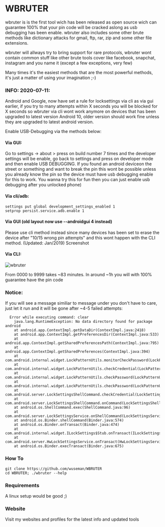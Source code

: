 # WBRUTER

wbruter is is the first tool wich has been released as open source wich can guarantee 100% that your pin code will be cracked aslong as usb debugging has been enable. wbruter also includes some other brute methods like dictionary attacks for gmail, ftp, rar, zip and some other file extensions.

wbruter will allways try to bring support for rare protocols, wbruter wont contain common stuff like other brute tools cover like facebook, snapchat, instagram and you name it (except a few exceptions, very few)

Many times it's the easiest methods that are the most powerful methods, it's just a matter of using your imagination ;-)

### INFO: 2020-07-11:

Android and Google, now have set a rule for locksettings via cli as via gui earlier, if you try to many attempts within X seconds you will be blocked for X seconds so wbruter via cli wont work anymore on devices that has been upgraded to latest version Android 10, older version should work fine unless they are upgraded to latest android version.

Enable USB-Debugging via the methods below:

#### Via GUI:

Go to settings -> about > press on build number 7 times and the developer settings will be enable, go back to settings and press on developer mode and then enable USB DEBUGGING. If you found an android deviceon the street or something and want to break the pin this wont be possible unless you already know the pin so the device must have usb debugging enable for this to work. You wanna try this for fun then you can just enable usb debugging after you unlocked phone)

#### Via cli/adb:

```
settings put global development_settings_enabled 1
setprop persist.service.adb.enable 1
```

#### Via GUI (old layout now use --androidgui 4 instead)

Please use cli method instead since many devices has been set to erase the device after "10/15 wrong pin attempts" and this wont happen with the CLI method. (Updated: Jan/2019)
Screenshot

#### Via CLI:

![wbruter](https://github.com/user-attachments/assets/fc5eff84-ea36-4afe-931e-3260b1bee611)

From 0000 to 9999 takes ~83 minutes. In around ~1h you will with 100% guarantee have the pin code

### Notice:

If you will see a message similiar to message under you don't have to care, just let it run and it will be gone after ~4-5 failed attempts:

```
  Error while executing command: clear
    java.lang.RuntimeException: No data directory found for package android
    at android.app.ContextImpl.getDataDir(ContextImpl.java:2418)
    at android.app.ContextImpl.getPreferencesDir(ContextImpl.java:533)
    at android.app.ContextImpl.getSharedPreferencesPath(ContextImpl.java:795)
    at android.app.ContextImpl.getSharedPreferences(ContextImpl.java:394)
    at com.android.internal.widget.LockPatternUtils.monitorCheckPassword(LockPatternUtils.java:1814)
    at com.android.internal.widget.LockPatternUtils.checkCredential(LockPatternUtils.java:398)
    at com.android.internal.widget.LockPatternUtils.checkPassword(LockPatternUtils.java:548)
    at com.android.internal.widget.LockPatternUtils.checkPassword(LockPatternUtils.java:509)
    at com.android.server.LockSettingsShellCommand.checkCredential(LockSettingsShellCommand.java:151)
    at com.android.server.LockSettingsShellCommand.onCommand(LockSettingsShellCommand.java:57)
    at android.os.ShellCommand.exec(ShellCommand.java:96)
    at com.android.server.LockSettingsService.onShellCommand(LockSettingsService.java:1945)
    at android.os.Binder.shellCommand(Binder.java:574)
    at android.os.Binder.onTransact(Binder.java:474)
    at com.android.internal.widget.ILockSettings$Stub.onTransact(ILockSettings.java:419)
    at com.android.server.HwLockSettingsService.onTransact(HwLockSettingsService.java:179)
    at android.os.Binder.execTransact(Binder.java:675)
```


### How To

```
git clone https://github.com/wuseman/WBRUTER
cd WBRUTER; ./wbruter --help
```

### Requirements

A linux setup would be good ;)

### Website

Visit my websites and profiles for the latest info and updated tools

